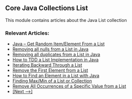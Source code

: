 ## Core Java Collections List

This module contains articles about the Java List collection

### Relevant Articles: 
- [Java – Get Random Item/Element From a List](http://www.surya.com/java-random-list-element)
- [Removing all nulls from a List in Java](http://www.surya.com/java-remove-nulls-from-list)
- [Removing all duplicates from a List in Java](http://www.surya.com/java-remove-duplicates-from-list)
- [How to TDD a List Implementation in Java](http://www.surya.com/java-test-driven-list)
- [Iterating Backward Through a List](http://www.surya.com/java-list-iterate-backwards)
- [Remove the First Element from a List](http://www.surya.com/java-remove-first-element-from-list)
- [How to Find an Element in a List with Java](http://www.surya.com/find-list-element-java)
- [Finding Max/Min of a List or Collection](http://www.surya.com/java-collection-min-max)
- [Remove All Occurrences of a Specific Value from a List](https://www.surya.com/java-remove-value-from-list)
- [[Next -->]](/core-java-modules/core-java-collections-list-2)
